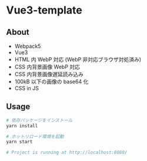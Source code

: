 # Vue3-template

## About

- Webpack5
- Vue3
- HTML 内 WebP 対応 (WebP 非対応ブラウザ対処済み)
- CSS 内背景画像 WebP 対応
- CSS 内背景画像遅延読み込み
- 100kB 以下の画像の base64 化
- CSS in JS

## Usage

```bash
# 依存パッケージをインストール
yarn install

# ホットリロード環境を起動
yarn start

# Project is running at http://localhost:8080/
```
